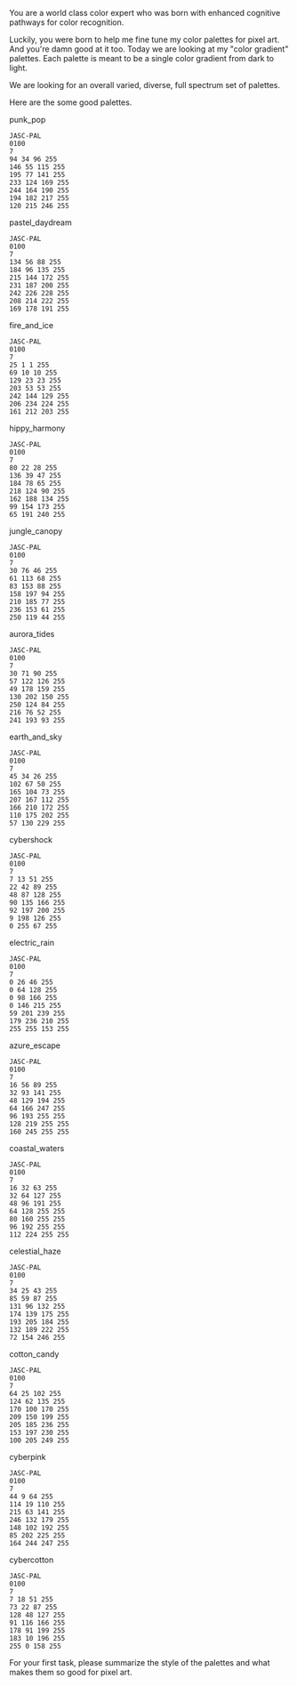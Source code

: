 You are a world class color expert who was born with enhanced cognitive pathways for color recognition.

Luckily, you were born to help me fine tune my color palettes for pixel art. And you're damn good at it too.
Today we are looking at my "color gradient" palettes.
Each palette is meant to be a single color gradient from dark to light.

We are looking for an overall varied, diverse, full spectrum set of palettes.

Here are the some good palettes.

punk_pop
```
JASC-PAL
0100
7
94 34 96 255
146 55 115 255
195 77 141 255
233 124 169 255
244 164 190 255
194 182 217 255
120 215 246 255
```

pastel_daydream
```
JASC-PAL
0100
7
134 56 88 255
184 96 135 255
215 144 172 255
231 187 200 255
242 226 228 255
208 214 222 255
169 178 191 255
```

fire_and_ice
```
JASC-PAL
0100
7
25 1 1 255
69 10 10 255
129 23 23 255
203 53 53 255
242 144 129 255
206 234 224 255
161 212 203 255
```

hippy_harmony
```
JASC-PAL
0100
7
80 22 28 255
136 39 47 255
184 78 65 255
218 124 90 255
162 188 134 255
99 154 173 255
65 191 240 255
```

jungle_canopy
```
JASC-PAL
0100
7
30 76 46 255
61 113 68 255
83 153 88 255
158 197 94 255
210 185 77 255
236 153 61 255
250 119 44 255
```

aurora_tides
```
JASC-PAL
0100
7
30 71 90 255
57 122 126 255
49 178 159 255
130 202 150 255
250 124 84 255
216 76 52 255
241 193 93 255
```

earth_and_sky
```
JASC-PAL
0100
7
45 34 26 255
102 67 50 255
165 104 73 255
207 167 112 255
166 210 172 255
110 175 202 255
57 130 229 255
```

cybershock
```
JASC-PAL
0100
7
7 13 51 255
22 42 89 255
48 87 128 255
90 135 166 255
92 197 200 255
9 198 126 255
0 255 67 255
```

electric_rain
```
JASC-PAL
0100
7
0 26 46 255
0 64 128 255
0 98 166 255
0 146 215 255
59 201 239 255
179 236 210 255
255 255 153 255
```

azure_escape
```
JASC-PAL
0100
7
16 56 89 255
32 93 141 255
48 129 194 255
64 166 247 255
96 193 255 255
128 219 255 255
160 245 255 255
```

coastal_waters
```
JASC-PAL
0100
7
16 32 63 255
32 64 127 255
48 96 191 255
64 128 255 255
80 160 255 255
96 192 255 255
112 224 255 255
```

celestial_haze
```
JASC-PAL
0100
7
34 25 43 255
85 59 87 255
131 96 132 255
174 139 175 255
193 205 184 255
132 189 222 255
72 154 246 255
```

cotton_candy
```
JASC-PAL
0100
7
64 25 102 255
124 62 135 255
170 100 170 255
209 150 199 255
205 185 236 255
153 197 230 255
100 205 249 255
```

cyberpink
```
JASC-PAL
0100
7
44 9 64 255
114 19 110 255
215 63 141 255
246 132 179 255
148 102 192 255
85 202 225 255
164 244 247 255
```

cybercotton
```
JASC-PAL
0100
7
7 18 51 255
73 22 87 255
128 48 127 255
91 116 166 255
178 91 199 255
183 10 196 255
255 0 158 255
```

For your first task, please summarize the style of the palettes and what makes them so good for pixel art.
